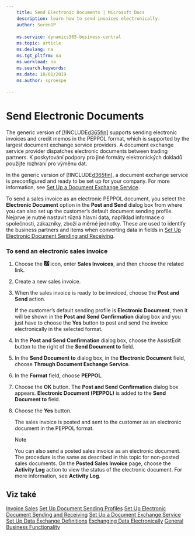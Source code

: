 ```yaml
---
    title: Send Electronic Documents | Microsoft Docs
    description: learn how to send invoices electronically.
    author: SorenGP

    ms.service: dynamics365-business-central
    ms.topic: article
    ms.devlang: na
    ms.tgt_pltfrm: na
    ms.workload: na
    ms.search.keywords:
    ms.date: 10/01/2019
    ms.author: sgroespe

---
```

# Send Electronic Documents
The generic version of [!INCLUDE[d365fin](includes/d365fin_md.md)] supports sending electronic invoices and credit memos in the PEPPOL format, which is supported by the largest document exchange service providers. A document exchange service provider dispatches electronic documents between trading partners. K poskytování podpory pro jiné formáty elektronických dokladů použijte rozhraní pro výměnu dat.

In the generic version of [!INCLUDE[d365fin](includes/d365fin_md.md)], a document exchange service is preconfigured and ready to be set up for your company. For more information, see [Set Up a Document Exchange Service](across-how-to-set-up-a-document-exchange-service.md).

To send a sales invoice as an electronic PEPPOL document, you select the **Electronic Document** option in the **Post and Send** dialog box from where you can also set up the customer’s default document sending profile. Nejprve je nutné nastavit různá hlavní data, například informace o společnosti, zákazníky, zboží a měrné jednotky.  These are used to identify the business partners and items when converting data in fields in [Set Up Electronic Document Sending and Receiving](across-how-to-set-up-electronic-document-sending-and-receiving.md).

### To send an electronic sales invoice

1. Choose the ![Lightbulb that opens the Tell Me feature](media/ui-search/search_small.png "Tell me what you want to do") icon, enter **Sales Invoices**, and then choose the related link.

2. Create a new sales invoice.

3. When the sales invoice is ready to be invoiced, choose the **Post and Send** action.

   If the customer’s default sending profile is **Electronic Document**, then it will be shown in the **Post and Send Confirmation** dialog box and you just have to choose the **Yes** button to post and send the invoice electronically in the selected format.

4. In the **Post and Send Confirmation** dialog box, choose the AssistEdit button to the right of the **Send Document to** field.

5. In the **Send Document to** dialog box, in the **Electronic Document** field, choose **Through Document Exchange Service**.

6. In the **Format** field, choose **PEPPOL**.

7. Choose the **OK** button. The **Post and Send Confirmation** dialog box appears. **Electronic Document (PEPPOL)** is added to the **Send Document to** field.

8. Choose the **Yes** button.

   The sales invoice is posted and sent to the customer as an electronic document in the PEPPOL format.

   > [!NOTE]
   > You can also send a posted sales invoice as an electronic document. The procedure is the same as described in this topic for non-posted sales documents. On the **Posted Sales Invoice** page, choose the **Activity Log** action to view the status of the electronic document. For more information, see **Activity Log**.

## Viz také
[Invoice Sales](sales-how-invoice-sales.md)
[Set Up Document Sending Profiles](sales-how-setup-document-send-profiles.md)
[Set Up Electronic Document Sending and Receiving](across-how-to-set-up-electronic-document-sending-and-receiving.md)
[Set Up a Document Exchange Service](across-how-to-set-up-a-document-exchange-service.md)
[Set Up Data Exchange Definitions](across-how-to-set-up-data-exchange-definitions.md)
[Exchanging Data Electronically](across-data-exchange.md)
[General Business Functionality](ui-across-business-areas.md)
